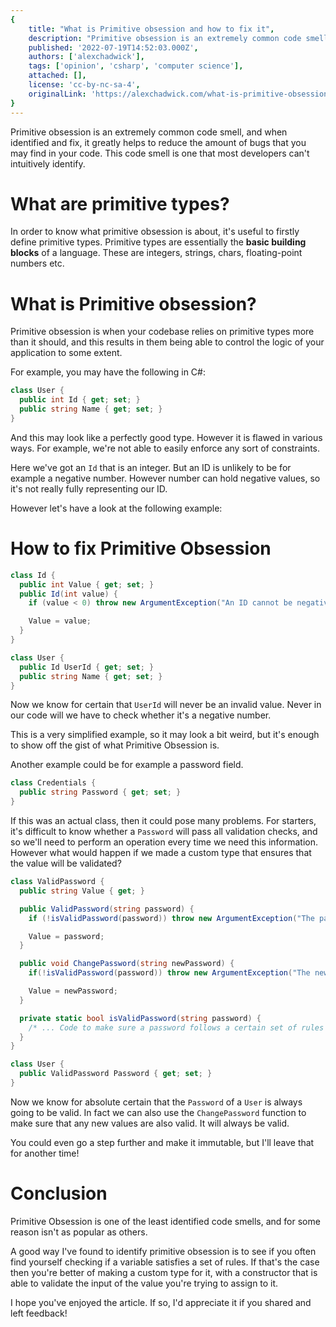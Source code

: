 ```yaml
---
{
	title: "What is Primitive obsession and how to fix it",
	description: "Primitive obsession is an extremely common code smell, and when identified and fix, it greatly helps to reduce the amount of bugs that you may find in your code.",
	published: '2022-07-19T14:52:03.000Z',
	authors: ['alexchadwick'],
	tags: ['opinion', 'csharp', 'computer science'],
	attached: [],
	license: 'cc-by-nc-sa-4',
	originalLink: 'https://alexchadwick.com/what-is-primitive-obsession-and-how-do-you-fix-it'
}
---
```


Primitive obsession is an extremely common code smell, and when identified and fix, it greatly helps to reduce the amount of bugs that you may find in your code. This code smell is one that most developers can't intuitively identify.

# What are primitive types?

In order to know what primitive obsession is about, it's useful to firstly define primitive types. Primitive types are essentially the **basic building blocks** of a language. These are integers, strings, chars, floating-point numbers etc.

# What is Primitive obsession?

Primitive obsession is when your codebase relies on primitive types more than it should, and this results in them being able to control the logic of your application to some extent.

For example, you may have the following in C#:

```cs
class User {
  public int Id { get; set; }
  public string Name { get; set; }
}
```

And this may look like a perfectly good type. However it is flawed in various ways. For example, we're not able to easily enforce any sort of constraints.

Here we've got an `Id` that is an integer. But an ID is unlikely to be for example a negative number. However number can hold negative values, so it's not really fully representing our ID.

However let's have a look at the following example:

# How to fix Primitive Obsession

```cs
class Id {
  public int Value { get; set; }
  public Id(int value) {
    if (value < 0) throw new ArgumentException("An ID cannot be negative");

    Value = value;
  }
}

class User {
  public Id UserId { get; set; }
  public string Name { get; set; }
}
```

Now we know for certain that `UserId` will never be an invalid value. Never in our code will we have to check whether it's a negative number.

This is a very simplified example, so it may look a bit weird, but it's enough to show off the gist of what Primitive Obsession is.

Another example could be for example a password field.

```cs
class Credentials {
  public string Password { get; set; }
} 
```

If this was an actual class, then it could pose many problems. For starters, it's difficult to know whether a `Password` will pass all validation checks, and so we'll need to perform an operation every time we need this information. However what would happen if we made a custom type that ensures that the value will be validated?

```cs
class ValidPassword {
  public string Value { get; }

  public ValidPassword(string password) {
    if (!isValidPassword(password)) throw new ArgumentException("The password did not pass validation");

    Value = password;
  }

  public void ChangePassword(string newPassword) {
    if(!isValidPassword(password)) throw new ArgumentException("The new password did not pass validation");

    Value = newPassword;
  }

  private static bool isValidPassword(string password) {
    /* ... Code to make sure a password follows a certain set of rules ... */
  }
}

class User {
  public ValidPassword Password { get; set; }
}
```

Now we know for absolute certain that the `Password` of a `User` is always going to be valid. In fact we can also use the `ChangePassword` function to make sure that any new values are also valid. It will always be valid.

You could even go a step further and make it immutable, but I'll leave that for another time!

# Conclusion

Primitive Obsession is one of the least identified code smells, and for some reason isn't as popular as others.

A good way I've found to identify primitive obsession is to see if you often find yourself checking if a variable satisfies a set of rules. If that's the case then you're better of making a custom type for it, with a constructor that is able to validate the input of the value you're trying to assign to it.

I hope you've enjoyed the article. If so, I'd appreciate it if you shared and left feedback!
